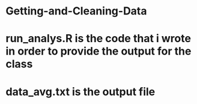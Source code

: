 # Getting-and-Cleaning-Data

# run_analys.R is the code that i wrote in order to provide the output for the class

# data_avg.txt is the output file
